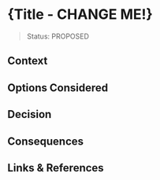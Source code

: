 # {Title - CHANGE ME!}

<!--
This is a minimal template. Feel free to add more sections as needed.

Please review also the Design Doc template and add any relevant sections to your ADR:
https://www.notion.so/pl-strflt/Writing-a-Design-Doc-aa6034be43c2434ba88a2fd844516e94
-->

> Status: PROPOSED

<!--
PROPOSED, ACCEPTED, REJECTED, DEPRECATED, SUPERSEDED BY {link-to-ADR}
-->

## Context

<!--
What is the issue that we're seeing that motivates this decision or change?
-->

## Options Considered

<!--
What are the different options we considered? What are their pros & cons?
-->

## Decision

<!--
What is the change that we're proposing and/or doing?
-->

## Consequences

<!--
What becomes easier or more challenging to do because of this change?
-->

## Links &amp; References

<!--
Link to other ADRs, GitHub issues, documentation, etc.
-->
